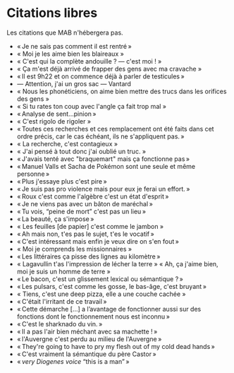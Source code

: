 
# Citations libres

Les citations que MAB n'hébergera pas.


- « Je ne sais pas comment il est rentré »
- « Moi je les aime bien les blaireaux »
- « C'est qui la complète andouille ? — c'est moi ! »
- « Ça m'est déjà arrivé de frapper des gens avec ma cravache »
- « Il est 9h22 et on commence déjà à parler de testicules »
- — Attention, j'ai un gros sac
  — Vantard
- « Nous les phonéticiens, on aime bien mettre des trucs dans les orifices des gens »
- « Si tu rates ton coup avec l'angle ça fait trop mal »
- « Analyse de sent...pinion »
- « C'est rigolo de rigoler »
- « Toutes ces recherches et ces remplacement ont été faits dans cet ordre précis, car le cas échéant, ils ne s'appliquent pas. »
- « La recherche, c'est contagieux »
- « J'ai pensé à tout donc j'ai oublié un truc. »
- « J'avais tenté avec "braquemart" mais ça fonctionne pas »
- « Manuel Valls  et Sacha de Pokémon sont une seule et même personne »
- « Plus j'essaye plus c'est pire »
- « Je suis pas pro violence mais pour eux je ferai un effort. »
- « Roux c'est comme l'algèbre c'est un état d'esprit »
- « Je ne viens pas avec un bâton de maréchal »
- « Tu vois, “peine de mort” c'est pas un lieu »
- « La beauté, ça s'impose »
- « Les feuilles \[de papier\] c'est comme le jambon »
- « Ah mais non, t'es pas le sujet, t'es le vocatif »
- « C'est intéressant mais enfin je veux dire on s'en fout »
- « Moi je comprends les missionnaires »
- « Les littéraires ça pisse des lignes au kilomètre »
- « Lagavullin t'as l'impression de lécher la terre » « Ah, ça j'aime bien, moi je suis un homme de terre »
- « Le bacon, c'est un glissement lexical ou sémantique ? »
- « Les pulsars, c'est comme les gosse, le bas-âge, c'est bruyant » 
- « Tiens, c'est une deep pizza, elle a une couche cachée »
- « C'était l'irritant de ce travail »
- « Cette démarche \[…\] a l’avantage de fonctionner aussi sur des fonctions dont le fonctionnement nous est inconnu »
- « C'est le sharknado du vin. »
- « Il a pas l'air bien méchant avec sa machette ! »
- « l'Auvergne c'est perdu au milieu de l'Auvergne »
- « They're going to have to pry my flesh out of my cold dead hands »
- « C'est vraiment la sémantique du père Castor »
- « *very Diogenes voice* “this is a man” »


